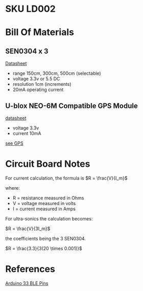 # SKU LD002


# Bill Of Materials

## SEN0304 x 3
[Datasheet](https://www.mouser.com/pdfDocs/ProductOverview_DFRobot_SEN0304.pdf)

- range  150cm, 300cm, 500cm (selectable)
- voltage 3.3v or 5.5 DC
- resolution 1cm (increments)
- 20mA operating current

## U-blox NEO-6M Compatible GPS Module

[datasheet](https://content.u-blox.com/sites/default/files/products/documents/NEO-6_DataSheet_%28GPS.G6-HW-09005%29.pdf)

- voltage 3.3v
- current 10mA

[see GPS](gps.md)


# Circuit Board Notes

For current calculation, the formula is $R = \frac{V}{I_m}$

where:
- R = resistance measured in Ohms
- V = voltage measured in volts
- I = current measured in Amps

For ultra-sonics the calculation becomes:

$R = \frac{V}{3I_m}$

the coefficients being the 3 SEN0304.

$R = \frac{3.3}{3(20 \times 0.001)}$

# References

[Arduino 33 BLE Pins](https://axodyne.com/2020/06/arduino-33-ble-pins/)